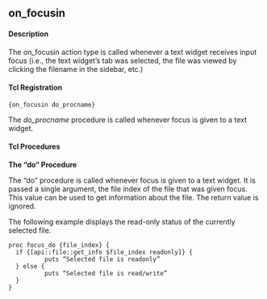 ## on\_focusin

#### Description

The on\_focusin action type is called whenever a text widget receives input focus (i.e., the text widget’s tab was selected, the file was viewed by clicking the filename in the sidebar, etc.)

#### Tcl Registration

`{on_focusin do_procname}`

The _do\_procname_ procedure is called whenever focus is given to a text widget.

#### Tcl Procedures

**The “do” Procedure**

The “do” procedure is called whenever focus is given to a text widget.  It is passed a single argument, the file index of the file that was given focus.  This value can be used to get information about the file.  The return value is ignored.

The following example displays the read-only status of the currently selected file.

	proc focus_do {file_index} {
	  if {[api::file::get_info $file_index readonly]} {
		      puts “Selected file is readonly”
	  } else {
		      puts “Selected file is read/write”
	  }
	}

